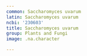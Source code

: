 ```yaml
---
common: Saccharomyces uvarum
latin: Saccharomyces uvarum
ncbi: '230603'
title: Saccharomyces uvarum
group: Plants and Fungi
image: .na.character

---
```

